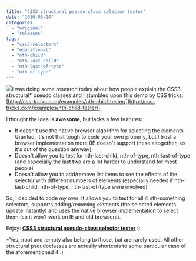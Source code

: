 ```yaml
---
title: "CSS3 structural pseudo-class selector tester"
date: "2010-03-14"
categories:
  - "original"
  - "releases"
tags:
  - "css3-selectors"
  - "educational"
  - "nth-child"
  - "nth-last-child"
  - "nth-last-of-type"
  - "nth-of-type"
---
```


[![](images/Screen-shot-2011-09-20-at-14.13.13--300x187.png)](images/Screen-shot-2011-09-20-at-14.13.13-.png)I was doing some research today about how people explain the CSS3 structural\* pseudo classes and I stumbled upon this demo by CSS tricks: [http://css-tricks.com/examples/nth-child-tester/](http://css-tricks.com/examples/nth-child-tester/)

I thought the idea is **awesome**, but lacks a few features:

- It doesn't use the native browser algorithm for selecting the elements. Granted, it's not that tough to code your own properly, but I trust a browser implementation more (IE doesn't support these altogether, so it's out of the question anyway).
- Doesn't allow you to test for nth-last-child, nth-of-type, nth-last-of-type (and especially the last two are a lot harder to understand for most people)
- Doesn't allow you to add/remove list items to see the effects of the selector with different numbers of elements (especially needed if nth-last-child, nth-of-type, nth-last-of-type were involved)

So, I decided to code my own. It allows you to test for all 4 nth-something selectors, supports adding/removing elements (the selected elements update instantly) and uses the native browser implementation to select them (so it won't work on IE and old browsers).

Enjoy: [**CSS3 structural pseudo-class selector tester**](http://lea.verou.me/demos/nth.html) :)

\*Yes, :root and :empty also belong to those, but are rarely used. All other structural pseudoclasses are actually shortcuts to some particular case of the aforementioned 4 :)
